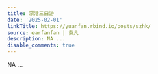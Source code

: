 ```yaml
---
title: 深港三日游
date: '2025-02-01'
linkTitle: https://yuanfan.rbind.io/posts/szhk/
source: earfanfan | 袁凡
description: NA ...
disable_comments: true
---
```

NA ...